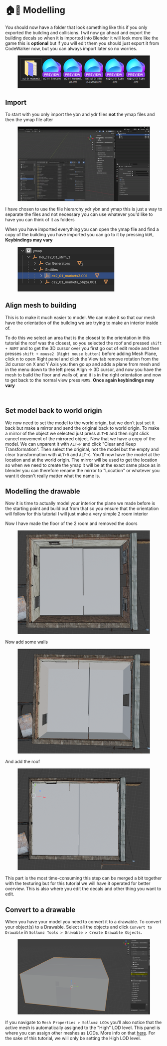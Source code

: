 # 🏠📐 Modelling

You should now have a folder that look something like this if you only exported the building and collisions. I wil now go ahead and export the building decals so when it is imported into Blender it will look more like the game this is **optional** but if you will edit them you should just export it from CodeWalker now, but you can always import later so no worries.

<figure><img src="../../.gitbook/assets/create_interior_tutorial_building9.png" alt=""><figcaption></figcaption></figure>

## Import

To start with you only import the ybn and ydr files **not** the ymap files and then the ymap file after

<figure><img src="../../.gitbook/assets/create_interior_tutorial_building11.gif" alt=""><figcaption></figcaption></figure>

I have chosen to use the file hierarchy ydr ybn and ymap this is just a way to separate the files and not necessary you can use whatever you'd like to have you can think of it as folders

When you have imported everything you can open the ymap file and find a copy of the building you have imported you can go to it by pressing `NUM,` **Keybindings may vary**

<figure><img src="../../.gitbook/assets/create_interior_tutorial_building12.png" alt=""><figcaption></figcaption></figure>

## Align mesh to building

This is to make it much easier to model. We can make it so that our mesh have the orientation of the building we are trying to make an interior inside of.

To do this we select an area that is the closest to the orientation in this tutorial the roof was the closest, so you selected the roof and pressed `shift + NUM7` and to get the 3D cursor over you first go out of edit mode and then presses `shift + mouse2 (Right mouse button)` before adding Mesh Plane, click n to open Right panel and click the View tab remove rotation from the 3d cursor on X and Y Axis you then go up and adds a plane from mesh and in the menu down to the left press Align -> 3D cursor, and now you have the mesh to build the floor and walls of, and it is in the right orientation and now to get back to the normal view press `NUM5`. **Once again keybindings may vary**

<figure><img src="../../.gitbook/assets/create_interior_tutorial_building13.gif" alt=""><figcaption></figcaption></figure>

## Set model back to world origin

We now need to set the model to the world origin, but we don't just set it back but make a mirror and send the original back to world origin. To make a mirror of the object we selected just press `ALT+D` and then right click cancel movement of the mirrored object. Now that we have a copy of the model. We can unparent it with `ALT+P` and click "Clear and Keep Transformation". Then select the original, not the model but the empty and clear transformation with `ALT+R` and `ALT+G`. You'll now have the model at the location and at the world origin. The mirror will be used to get the location so when we need to create the ymap it will be at the exact same place as in blender you can therefore rename the mirror to "Location" or whatever you want it doesn't really matter what the name is.

## Modelling the drawable

Now it is time to actually model your interior the plane we made before is the starting point and build out from that so you ensure that the orientation will follow for this tutorial I will just make a very simple 2 room interior

Now I have made the floor of the 2 room and removed the doors

<figure><img src="../../.gitbook/assets/create_interior_tutorial_building14.png" alt=""><figcaption></figcaption></figure>

Now add some walls

<figure><img src="../../.gitbook/assets/create_interior_tutorial_building15.png" alt=""><figcaption></figcaption></figure>

And add the roof

<figure><img src="../../.gitbook/assets/create_interior_tutorial_building16.png" alt=""><figcaption></figcaption></figure>

This part is the most time-consuming this step can be merged a bit together with the texturing but for this tutorial we will have it operated for better overview. This is also where you edit the decals and other thing you want to edit.

## Convert to a drawable

When you have your model you need to convert it to a drawable. To convert your object(s) to a Drawable. Select all the objects and click `Convert to Drawable` in `Sollumz Tools > Drawable > Create Drawable Objects`.

<figure><img src="../../.gitbook/assets/create_interior_tutorial_building17.png" alt=""><figcaption></figcaption></figure>

If you navigate to `Mesh Properties > Sollumz LODs` you'll also notice that the active mesh is automatically assigned to the "High" LOD level. This panel is where you can assign other meshes as LODs. More info on that [here](../../documentation/drawables.ydr/level-of-detail-lods-editing.md). For the sake of this tutorial, we will only be setting the High LOD level.
